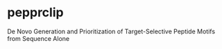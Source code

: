 # pepprclip
De Novo Generation and Prioritization of Target-Selective Peptide Motifs from Sequence Alone
